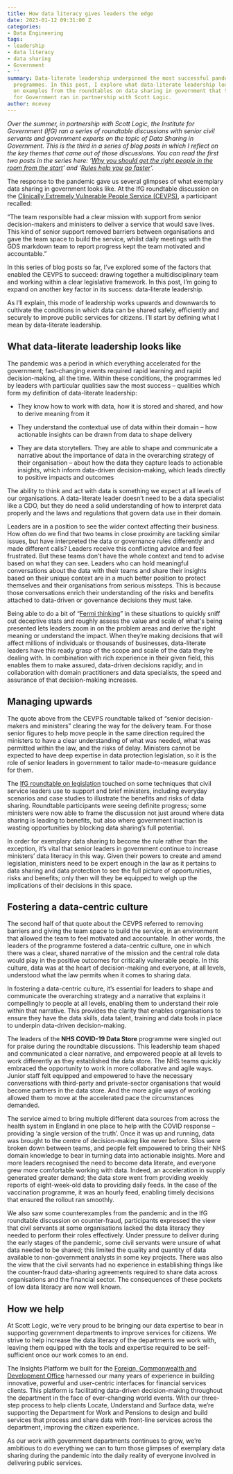 ```yaml
---
title: How data literacy gives leaders the edge
date: 2023-01-12 09:31:00 Z
categories:
- Data Engineering
tags:
- leadership
- data literacy
- data sharing
- Government
- ''
summary: Data-literate leadership underpinned the most successful pandemic-response
  programmes. In this post, I explore what data-literate leadership looks like, drawing
  on examples from the roundtables on data sharing in government that the Institute
  for Government ran in partnership with Scott Logic.
author: mcevoy
---
```


*Over the summer, in partnership with Scott Logic, the Institute for Government (IfG) ran a series of roundtable discussions with senior civil servants and government experts on the topic of Data Sharing in Government. This is the third in a series of blog posts in which I reflect on the key themes that came out of those discussions. You can read the first two posts in the series here: ‘[Why you should get the right people in the room from the start](https://blog.scottlogic.com/2022/11/18/why-you-should-get-the-right-people-in-the-room-from-the-start.html)’ and ‘[Rules help you go faster](https://blog.scottlogic.com/2022/11/30/rules-help-you-go-faster.html)’.*

The response to the pandemic gave us several glimpses of what exemplary data sharing in government looks like. At the IfG roundtable discussion on the [Clinically Extremely Vulnerable People Service (CEVPS)](https://www.instituteforgovernment.org.uk/publications/clinically-extremely-vulnerable-people-service), a participant recalled:

“The team responsible had a clear mission with support from senior decision-makers and ministers to deliver a service that would save lives. This kind of senior support removed barriers between organisations and gave the team space to build the service, whilst daily meetings with the GDS markdown team to report progress kept the team motivated and accountable.”

In this series of blog posts so far, I’ve explored some of the factors that enabled the CEVPS to succeed: drawing together a multidisciplinary team and working within a clear legislative framework. In this post, I’m going to expand on another key factor in its success: data-literate leadership.

As I’ll explain, this mode of leadership works upwards and downwards to cultivate the conditions in which data can be shared safely, efficiently and securely to improve public services for citizens. I’ll start by defining what I mean by data-literate leadership.

## What data-literate leadership looks like

The pandemic was a period in which everything accelerated for the government; fast-changing events required rapid learning and rapid decision-making, all the time. Within these conditions, the programmes led by leaders with particular qualities saw the most success – qualities which form my definition of data-literate leadership:

* They know how to work with data, how it is stored and shared, and how to derive meaning from it

* They understand the contextual use of data within their domain – how actionable insights can be drawn from data to shape delivery

* They are data storytellers. They are able to shape and communicate a narrative about the importance of data in the overarching strategy of their organisation – about how the data they capture leads to actionable insights, which inform data-driven decision-making, which leads directly to positive impacts and outcomes

The ability to think and act with data is something we expect at all levels of our organisations. A data-literate leader doesn’t need to be a data specialist like a CDO, but they do need a solid understanding of how to interpret data properly and the laws and regulations that govern data use in their domain.

Leaders are in a position to see the wider context affecting their business. How often do we find that two teams in close proximity are tackling similar issues, but have interpreted the data or governance rules differently and made different calls? Leaders receive this conflicting advice and feel frustrated. But these teams don’t have the whole context and tend to advise based on what they can see. Leaders who can hold meaningful conversations about the data with their teams and share their insights based on their unique context are in a much better position to protect themselves and their organisations from serious missteps. This is because those conversations enrich their understanding of the risks and benefits attached to data-driven or governance decisions they must take.

Being able to do a bit of “[Fermi thinking](https://en.wikipedia.org/wiki/Fermi_problem)” in these situations to quickly sniff out deceptive stats and roughly assess the value and scale of what's being presented lets leaders zoom in on the problem areas and derive the right meaning or understand the impact. When they’re making decisions that will affect millions of individuals or thousands of businesses, data-literate leaders have this ready grasp of the scope and scale of the data they’re dealing with. In combination with rich experience in their given field, this enables them to make assured, data-driven decisions rapidly; and in collaboration with domain practitioners and data specialists, the speed and assurance of that decision-making increases.

## Managing upwards

The quote above from the CEVPS roundtable talked of “senior decision-makers and ministers” clearing the way for the delivery team. For those senior figures to help move people in the same direction required the ministers to have a clear understanding of what was needed, what was permitted within the law, and the risks of delay. Ministers cannot be expected to have deep expertise in data protection legislation, so it is the role of senior leaders in government to tailor made-to-measure guidance for them.

The [IfG roundtable on legislation](https://www.instituteforgovernment.org.uk/publications/legislation-support-data-sharing) touched on some techniques that civil service leaders use to support and brief ministers, including everyday scenarios and case studies to illustrate the benefits and risks of data sharing. Roundtable participants were seeing definite progress; some ministers were now able to frame the discussion not just around where data sharing is leading to benefits, but also where government inaction is wasting opportunities by blocking data sharing’s full potential.

In order for exemplary data sharing to become the rule rather than the exception, it’s vital that senior leaders in government continue to increase ministers’ data literacy in this way. Given their powers to create and amend legislation, ministers need to be expert enough in the law as it pertains to data sharing and data protection to see the full picture of opportunities, risks and benefits; only then will they be equipped to weigh up the implications of their decisions in this space.

## Fostering a data-centric culture

The second half of that quote about the CEVPS referred to removing barriers and giving the team space to build the service, in an environment that allowed the team to feel motivated and accountable. In other words, the leaders of the programme fostered a data-centric culture, one in which there was a clear, shared narrative of the mission and the central role data would play in the positive outcomes for critically vulnerable people. In this culture, data was at the heart of decision-making and everyone, at all levels, understood what the law permits when it comes to sharing data.

In fostering a data-centric culture, it’s essential for leaders to shape and communicate the overarching strategy and a narrative that explains it compellingly to people at all levels, enabling them to understand their role within that narrative. This provides the clarity that enables organisations to ensure they have the data skills, data talent, training and data tools in place to underpin data-driven decision-making.

The leaders of the **NHS COVID-19 Data Store** programme were singled out for praise during the roundtable discussions. This leadership team shaped and communicated a clear narrative, and empowered people at all levels to work differently as they established the data store. The NHS teams quickly embraced the opportunity to work in more collaborative and agile ways. Junior staff felt equipped and empowered to have the necessary conversations with third-party and private-sector organisations that would become partners in the data store. And the more agile ways of working allowed them to move at the accelerated pace the circumstances demanded.

The service aimed to bring multiple different data sources from across the health system in England in one place to help with the COVID response – providing ‘a single version of the truth’. Once it was up and running, data was brought to the centre of decision-making like never before. Silos were broken down between teams, and people felt empowered to bring their NHS domain knowledge to bear in turning data into actionable insights. More and more leaders recognised the need to become data literate, and everyone grew more comfortable working with data. Indeed, an acceleration in supply generated greater demand; the data store went from providing weekly reports of eight-week-old data to providing daily feeds. In the case of the vaccination programme, it was an hourly feed, enabling timely decisions that ensured the rollout ran smoothly.

We also saw some counterexamples from the pandemic and in the IfG roundtable discussion on counter-fraud, participants expressed the view that civil servants at some organisations lacked the data literacy they needed to perform their roles effectively. Under pressure to deliver during the early stages of the pandemic, some civil servants were unsure of what data needed to be shared; this limited the quality and quantity of data available to non-government analysts in some key projects. There was also the view that the civil servants had no experience in establishing things like the counter-fraud data-sharing agreements required to share data across organisations and the financial sector. The consequences of these pockets of low data literacy are now well known.

## How we help

At Scott Logic, we’re very proud to be bringing our data expertise to bear in supporting government departments to improve services for citizens. We strive to help increase the data literacy of the departments we work with, leaving them equipped with the tools and expertise required to be self-sufficient once our work comes to an end.

The Insights Platform we built for the [Foreign, Commonwealth and Development Office](https://www.scottlogic.com/our-work/foreign-commonwealth-and-development-office) harnessed our many years of experience in building innovative, powerful and user-centric interfaces for financial services clients. This platform is facilitating data-driven decision-making throughout the department in the face of ever-changing world events. With our three-step process to help clients Locate, Understand and Surface data, we’re supporting the Department for Work and Pensions to design and build services that process and share data with front-line services across the department, improving the citizen experience.

As our work with government departments continues to grow, we’re ambitious to do everything we can to turn those glimpses of exemplary data sharing during the pandemic into the daily reality of everyone involved in delivering public services.